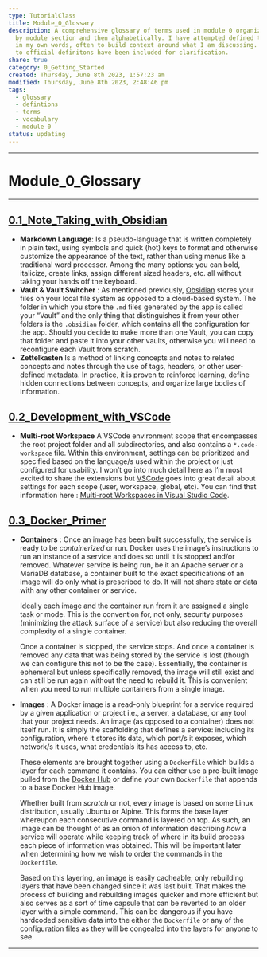```yaml
---  
type: TutorialClass  
title: Module_0_Glossary  
description: A comprehensive glossary of terms used in module 0 organized first  
  by module section and then alphabetically. I have attempted defined the terms  
  in my own words, often to build context around what I am discussing. So, links  
  to official definitons have been included for clarification.  
share: true  
category: 0_Getting_Started  
created: Thursday, June 8th 2023, 1:57:23 am  
modified: Thursday, June 8th 2023, 2:48:46 pm  
tags:  
  - glossary  
  - defintions  
  - terms  
  - vocabulary  
  - module-0  
status: updating  
---  
```

  
  
---  
  
# Module_0_Glossary  
  
---  
  
## [0.1_Note_Taking_with_Obsidian](./0.1_Note_Taking_with_Obsidian.md#)  
  
- **Markdown Language**: Is a pseudo-language that is written completely in plain text, using symbols and quick (hot) keys to format and otherwise customize the appearance of the text, rather than using menus like a traditional word processor. Among the many options: you can bold, italicize, create links, assign different sized headers, etc. all without taking your hands off the keyboard.  
- **Vault & Vault Switcher** : As mentioned previously, [Obsidian](https://obsidian.md/) stores your files on your local file system as opposed to a cloud-based system. The folder in which you store the `.md` files generated by the app is called your “Vault” and the only thing that distinguishes it from your other folders is the `.obsidian` folder, which contains all the configuration for the app. Should you decide to make more than one Vault, you can copy that folder and paste it into your other vaults, otherwise you will need to reconfigure each Vault from scratch.  
- **Zettelkasten** Is a method of linking concepts and notes to related concepts and notes through the use of tags, headers, or other user-defined metadata. In practice, it is proven to reinforce learning, define hidden connections between concepts, and organize large bodies of information.  
  
## [0.2_Development_with_VSCode](./0.2_Development_with_VSCode.md#)  
  
- **Multi-root Workspace** A VSCode environment scope that encompasses the root project folder and all subdirectories, and also contains a `*.code-workspace` file. Within this environment, settings can be prioritized and specified based on the language/s used within the project or just configured for usability. I won’t go into much detail here as I’m most excited to share the extensions but [VSCode](https://code.visualstudio.com/) goes into great detail about settings for each scope (user, workspace, global, etc). You can find that information here : [Multi-root Workspaces in Visual Studio Code](https://code.visualstudio.com/docs/editor/multi-root-workspaces).  
  
## [0.3_Docker_Primer](./0.3_Docker_Primer.md#)  
  
- **Containers** : Once an image has been built successfully, the service is ready to be *containerized* or run. Docker uses the image’s instructions to run an instance of a service and does so until it is stopped and/or removed. Whatever service is being run, be it an Apache server or a MariaDB database, a container built to the exact specifications of an image will do only what is prescribed to do. It will not share state or data with any other container or service.  
  
	Ideally each image and the container run from it are assigned a single task or mode. This is the convention for, not only, security purposes (minimizing the attack surface of a service) but also reducing the overall complexity of a single container.  
  
	Once a container is stopped, the service stops. And once a container is removed any data that was being stored by the service is lost (though we can configure this not to be the case). Essentially, the container is ephemeral but unless specifically removed, the image will still exist and can still be run again without the need to rebuild it. This is convenient when you need to run multiple containers from a single image.  
  
 - **Images** : A Docker image is a read-only blueprint for a service required by a given application or project i.e., a server, a database, or any tool that your project needs. An image (as opposed to a container) does not itself run. It is simply the scaffolding that defines a service: including its configuration, where it stores its data, which port/s it exposes, which network/s it uses, what credentials its has access to, etc.  
  
	These elements are brought together using a `Dockerfile` which builds a layer for each command it contains. You can either use a pre-built image pulled from the [Docker Hub](https://hub.docker.com/) or define your own `Dockerfile` that appends to a base Docker Hub image.  
  
	Whether built from *scratch* or not, every image is based on some Linux distribution, usually Ubuntu or Alpine. This forms the base layer whereupon each consecutive command is layered on top. As such, an image can be thought of as an onion of information describing *how* a service will operate while keeping track of where in its build process each piece of information was obtained. This will be important later when determining how we wish to order the commands in the `Dockerfile`.  
  
	Based on this layering, an image is easily cacheable; only rebuilding layers that have been changed since it was last built. That makes the process of building and rebuilding images quicker and more efficient but also serves as a sort of time capsule that can be reverted to an older layer with a simple command. This can be dangerous if you have hardcoded sensitive data into the either the `Dockerfile` or any of the configuration files as they will be congealed into the layers for anyone to see.  
  
---  

